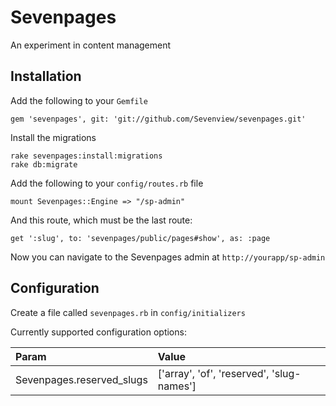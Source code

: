 Sevenpages
==========

An experiment in content management

Installation
------------

Add the following to your `Gemfile`

```
gem 'sevenpages', git: 'git://github.com/Sevenview/sevenpages.git'
```

Install the migrations

```
rake sevenpages:install:migrations
rake db:migrate
```

Add the following to your `config/routes.rb` file

```
mount Sevenpages::Engine => "/sp-admin"
```

And this route, which must be the last route:

```
get ':slug', to: 'sevenpages/public/pages#show', as: :page
```

Now you can navigate to the Sevenpages admin at `http://yourapp/sp-admin`


Configuration
-------------

Create a file called `sevenpages.rb` in `config/initializers`

Currently supported configuration options:

Param                      | Value
:--------------------------| :-----------------------------------------
Sevenpages.reserved_slugs  |['array', 'of', 'reserved', 'slug-names']
